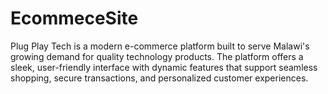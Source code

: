 # EcommeceSite
Plug Play Tech is a modern e-commerce platform built to serve Malawi's growing demand for quality technology products. The platform offers a sleek, user-friendly interface with dynamic features that support seamless shopping, secure transactions, and personalized customer experiences.
